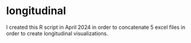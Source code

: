 # longitudinal

I created this R script in April 2024 in order to concatenate 5 excel files in order to create longitudinal visualizations.
